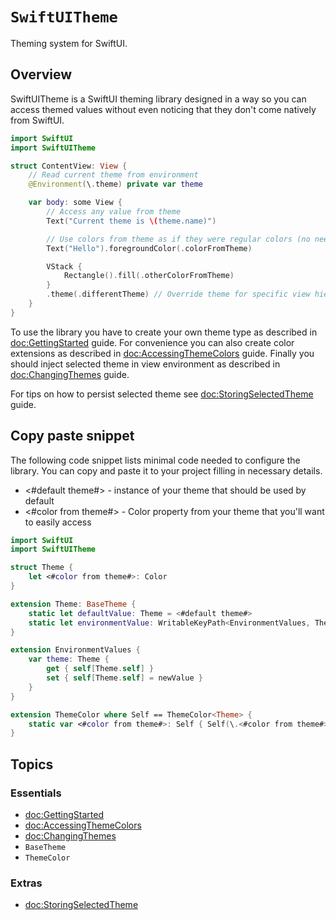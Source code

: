 # ``SwiftUITheme``

Theming system for SwiftUI.

## Overview

SwiftUITheme is a SwiftUI theming library designed in a way so you can access themed values without even noticing that they don't come natively from SwiftUI.

```swift
import SwiftUI
import SwiftUITheme

struct ContentView: View {
    // Read current theme from environment
    @Environment(\.theme) private var theme

    var body: some View {
        // Access any value from theme
        Text("Current theme is \(theme.name)")

        // Use colors from theme as if they were regular colors (no need to read theme from environment)
        Text("Hello").foregroundColor(.colorFromTheme)

        VStack {
            Rectangle().fill(.otherColorFromTheme)
        }
        .theme(.differentTheme) // Override theme for specific view hierarchy
    }
}
```

To use the library you have to create your own theme type as described in <doc:GettingStarted> guide.
For convenience you can also create color extensions as described in <doc:AccessingThemeColors> guide.
Finally you should inject selected theme in view environment as described in <doc:ChangingThemes> guide.

For tips on how to persist selected theme see <doc:StoringSelectedTheme> guide.

## Copy paste snippet

The following code snippet lists minimal code needed to configure the library. You can copy and paste it to your project filling in necessary details.

- <#default theme#> - instance of your theme that should be used by default
- <#color from theme#> - Color property from your theme that you'll want to easily access

```swift
import SwiftUI
import SwiftUITheme

struct Theme {
    let <#color from theme#>: Color
}

extension Theme: BaseTheme {
    static let defaultValue: Theme = <#default theme#>
    static let environmentValue: WritableKeyPath<EnvironmentValues, Theme> = \.theme
}

extension EnvironmentValues {
    var theme: Theme {
        get { self[Theme.self] }
        set { self[Theme.self] = newValue }
    }
}

extension ThemeColor where Self == ThemeColor<Theme> {
    static var <#color from theme#>: Self { Self(\.<#color from theme#>) }
}
```

## Topics

### Essentials

- <doc:GettingStarted>
- <doc:AccessingThemeColors>
- <doc:ChangingThemes>
- ``BaseTheme``
- ``ThemeColor``

### Extras

- <doc:StoringSelectedTheme>
